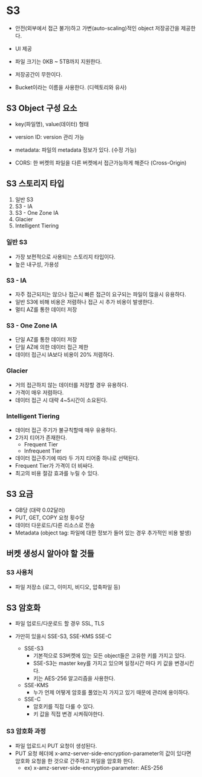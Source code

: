 <!-- @format -->

# S3

-   안전(외부에서 접근 불가)하고 가변(auto-scaling)적인 object 저장공간을 제공한다.

-   UI 제공

-   파일 크기는 0KB ~ 5TB까지 지원한다.

-   저장공간이 무한이다.

-   Bucket이라는 이름을 사용한다. (디렉토리와 유사)

## S3 Object 구성 요소

-   key(파일명), value(데이터) 형태

-   version ID: version 관리 가능

-   metadata: 파일의 metadata 정보가 있다. (수정 가능)

-   CORS: 한 버켓의 파일을 다른 버켓에서 접근가능하게 해준다 (Cross-Origin)

## S3 스토리지 타입

1. 일반 S3
2. S3 - IA
3. S3 - One Zone IA
4. Glacier
5. Intelligent Tiering

### 일반 S3

-   가장 보편적으로 사용되는 스토리지 타입이다.
-   높은 내구성, 가용성

### S3 - IA

-   자주 접근되지는 않으나 접근시 빠른 접근이 요구되는 파일이 많을시 유용하다.
-   일반 S3에 비해 비용은 저렴하나 접근 시 추가 비용이 발생한다.
-   멀티 AZ를 통한 데이터 저장

### S3 - One Zone IA

-   단일 AZ를 통한 데이터 저장
-   단일 AZ에 의한 데이터 접근 제한
-   데이터 접근시 IA보다 비용이 20% 저렴하다.

### Glacier

-   거의 접근하지 않는 데이터를 저장할 경우 유용하다.
-   가격이 매우 저렴하다.
-   데이터 접근 시 대략 4~5시간이 소요된다.

### Intelligent Tiering

-   데이터 접근 주기가 불규칙할때 매우 유용하다.
-   2가지 티어가 존재한다.
    -   Frequent Tier
    -   Infrequent Tier
-   데이터 접근주기에 따라 두 가지 티어중 하나로 선택된다.
-   Frequent Tier가 가격이 더 비싸다.
-   최고의 비용 절감 효과를 누릴 수 있다.

## S3 요금

-   GB당 (대략 0.02달러)
-   PUT, GET, COPY 요청 횟수당
-   데이터 다운로드/다른 리소스로 전송
-   Metadata (object tag: 파일에 대한 정보가 들어 있는 경우 추가적인 비용 발생)

## 버켓 생성시 알아야 할 것들

### S3 사용처

-   파일 저장소 (로그, 이미지, 비디오, 압축파일 등)

## S3 암호화

-   파일 업로드/다운로드 할 경우 SSL, TLS

-   가만히 있을시 SSE-S3, SSE-KMS SSE-C
    -   SSE-S3
        -   기본적으로 S3버켓에 있는 모든 object들은 고유한 키를 가지고 있다.
        -   SSE-S3는 master key를 가지고 있으며 일정시간 마다 키 값을 변경시킨다.
        -   키는 AES-256 알고리즘을 사용한다.
    -   SSE-KMS
        -   누가 언제 어떻게 암호를 풀었는지 가지고 있기 때문에 관리에 용이하다.
    -   SSE-C
        -   암호키를 직접 다룰 수 있다.
        -   키 값을 직접 변경 시켜줘야한다.

### S3 암호화 과정

-   파일 업로드시 PUT 요청이 생성된다.
-   PUT 요청 헤더에 x-amz-server-side-encryption-parameter의 값이 있다면 암호화 요청을 한 것으로 간주하고 파일을 암호화 한다.
    -   ex) x-amz-server-side-encryption-parameter: AES-256
